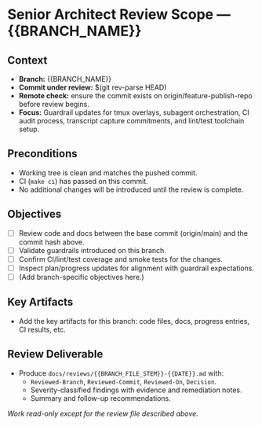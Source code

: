 # Senior Architect Review Scope — {{BRANCH_NAME}}

## Context
- **Branch:** {{BRANCH_NAME}}
- **Commit under review:** $(git rev-parse HEAD)
- **Remote check:** ensure the commit exists on origin/feature-publish-repo before review begins.
- **Focus:** Guardrail updates for tmux overlays, subagent orchestration, CI audit process, transcript capture commitments, and lint/test toolchain setup.

## Preconditions
- Working tree is clean and matches the pushed commit.
- CI (`make ci`) has passed on this commit.
- No additional changes will be introduced until the review is complete.

## Objectives
- [ ] Review code and docs between the base commit (origin/main) and the commit hash above.
- [ ] Validate guardrails introduced on this branch.
- [ ] Confirm CI/lint/test coverage and smoke tests for the changes.
- [ ] Inspect plan/progress updates for alignment with guardrail expectations.
- [ ] (Add branch-specific objectives here.)

## Key Artifacts
- Add the key artifacts for this branch: code files, docs, progress entries, CI results, etc.

## Review Deliverable
- Produce `docs/reviews/{{BRANCH_FILE_STEM}}-{{DATE}}.md` with:
  - `Reviewed-Branch`, `Reviewed-Commit`, `Reviewed-On`, `Decision`.
  - Severity-classified findings with evidence and remediation notes.
  - Summary and follow-up recommendations.

_Work read-only except for the review file described above._
